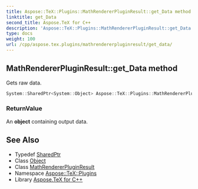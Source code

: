 ```yaml
---
title: Aspose::TeX::Plugins::MathRendererPluginResult::get_Data method
linktitle: get_Data
second_title: Aspose.TeX for C++
description: 'Aspose::TeX::Plugins::MathRendererPluginResult::get_Data method. Gets raw data in C++.'
type: docs
weight: 100
url: /cpp/aspose.tex.plugins/mathrendererpluginresult/get_data/
---
```

## MathRendererPluginResult::get_Data method


Gets raw data.

```cpp
System::SharedPtr<System::Object> Aspose::TeX::Plugins::MathRendererPluginResult::get_Data() override
```


### ReturnValue

An **object** containing output data.

## See Also

* Typedef [SharedPtr](../../../system/sharedptr/)
* Class [Object](../../../system/object/)
* Class [MathRendererPluginResult](../)
* Namespace [Aspose::TeX::Plugins](../../)
* Library [Aspose.TeX for C++](../../../)
